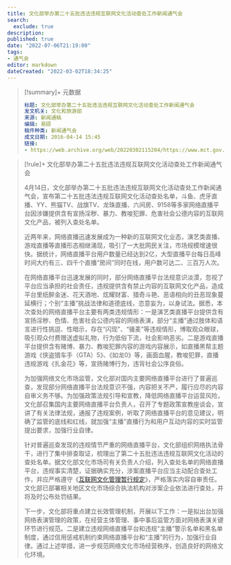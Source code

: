 ```yaml
---
title: 文化部举办第二十五批违法违规互联网文化活动查处工作新闻通气会
search:
  exclude: true
description:
published: true
date: "2022-07-06T21:19:00"
tags:
- 通气会
editor: markdown
dateCreated: "2022-03-02T18:34:25"
---
```


> [!summary]+ 元数据
>
> ```YAML
> 标题: 文化部举办第二十五批违法违规互联网文化活动查处工作新闻通气会
> 发文机关: 文化和旅游部
> 来源: 新闻通稿
> 编辑: 易硕
> 稿件种类: 新闻通气会
> 成文日期: 2016-04-14 15:45
> 链接:
> - https://web.archive.org/web/20220302115204/https://www.mct.gov.cn/hdjl/xwfbh/201604/t20160414_507633.htm
> ```

> [!rule]+ 文化部举办第二十五批违法违规互联网文化活动查处工作新闻通气会
>
> 4月14日，文化部举办第二十五批违法违规互联网文化活动查处工作新闻通气会，宣布第二十五批违法违规互联网文化活动查处名单，斗鱼、虎牙直播、YY、熊猫TV、战旗TV、龙珠直播、六间房、9158等多家网络直播平台因涉嫌提供含有宣扬淫秽、暴力、教唆犯罪、危害社会公德内容的互联网文化产品，被列入查处名单。
>
> 近两年来，网络直播迅速发展成为一种新的互联网文化业态，演艺类直播、游戏直播等直播形态相继涌现，吸引了一大批网民关注，市场规模增速很快。据统计，网络直播平台用户数量已经达到2亿，大型直播平台每日高峰时间大约有三、四千个直播“房间”同时在线，用户数可达二、三百万人次。
>
> 在网络直播平台迅速发展的同时，部分网络直播平台法规意识淡漠，忽视了平台应当承担的社会责任，违规提供含有禁止内容的互联网文化产品，造成平台里纸醉金迷、花天酒地、炫耀财富、猎奇斗艳、恶语相向的丑恶现象蔓延横行；个别“主播”挑战法律和道德底线，恣意妄为，以身试法。据悉，本次查处的网络直播平台主要有两类违规情形：一是演艺类直播平台提供含有宣扬淫秽、色情、危害社会公德内容的网络表演，部分“主播”通过肢体和语言进行性挑逗、性暗示，存在“闪现”、“骚麦”等违规情形，博取观众眼球，吸引观众付费赠送虚拟礼物，行为低俗下流，社会影响恶劣。二是游戏直播平台提供含有赌博、暴力、教唆犯罪内容的游戏内容展示，如直播黑帮主题游戏《侠盗猎车手（GTA）5》、《如龙0》等，画面血腥，教唆犯罪，直播违规游戏《扎金花》等，宣扬赌博行为，违背社会公序良俗。
>
> 为加强网络文化市场监管，文化部对国内主要网络直播平台进行了普遍巡查，发现部分网络直播平台法规意识不强，内容把关不严，履行应尽的内容自审义务不够。为加强政策法规引导和宣教，降低网络直播平台运营风险，文化部召集国内主要网络直播平台负责人，召开了专题政策宣教座谈会，宣讲了有关法律法规，通报了违规案例，听取了网络直播平台的意见建议，明确了监管的底线和红线，就加强“主播”直播行为和用户互动内容的实时监管提出要求，加强行业自律。
>
> 针对普遍巡查发现的违规情节严重的网络直播平台，文化部组织网络执法骨干，进行了集中排查取证，梳理出了第二十五批违法违规互联网文化活动的查处名单。据文化部文化市场司有关负责人介绍，列入查处名单的网络直播平台，违规事实清楚，证据确实充分，涉案直播平台应当主动配合查处工作，并应严格遵守《[互联网文化管理暂行规定](/rule/文化部/互联网文化管理暂行规定.md)》，严格落实内容自审责任。文化部已部署相关地区文化市场综合执法机构对涉案企业依法进行查处，并将及时公布处罚结果。
>
> 下一步，文化部将重点建立长效管理机制，开展以下工作：一是拟出台加强网络表演管理的政策，在经营主体管理、事中事后监管方面对网络表演关键环节进行规范。二是建立违规网络直播平台和违规“主播”警示名单和黑名单制度，通过信用惩戒机制约束网络直播平台和“主播”的行为，加强行业自律。通过上述举措，进一步规范网络文化市场经营秩序，创造良好的网络文化环境。
